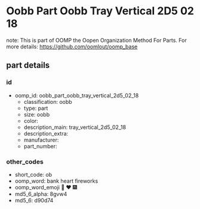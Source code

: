 # Oobb Part Oobb Tray Vertical 2D5 02 18  

note: This is part of OOMP the Oopen Organization Method For Parts. For more details: https://github.com/oomlout/oomp_base

##  part details





### id
* oomp_id: oobb_part_oobb_tray_vertical_2d5_02_18
  * classification: oobb
  * type: part
  * size: oobb
  * color: 
  * description_main: tray_vertical_2d5_02_18
  * description_extra: 
  * manufacturer: 
  * part_number: 

### other_codes
* short_code: ob
* oomp_word: bank heart fireworks
* oomp_word_emoji :bank: :heart: :fireworks:
* md5_6_alpha: 8gvw4
* md5_6: d90d74